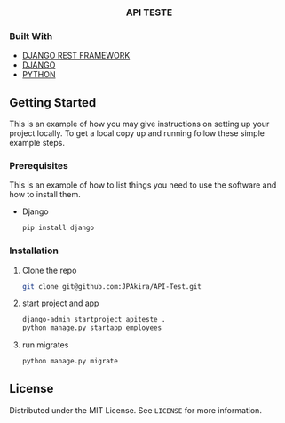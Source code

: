 
  <h3 align="center">API TESTE</h3>

### Built With

* [DJANGO REST FRAMEWORK](https://www.django-rest-framework.org/)
* [DJANGO](https://docs.djangoproject.com/en/4.0/)
* [PYTHON](https://docs.python.org/3/)



<!-- GETTING STARTED -->
## Getting Started

This is an example of how you may give instructions on setting up your project locally.
To get a local copy up and running follow these simple example steps.

### Prerequisites

This is an example of how to list things you need to use the software and how to install them.
* Django
  ```sh
  pip install django

  ```

### Installation

1. Clone the repo
   ```sh
   git clone git@github.com:JPAkira/API-Test.git
   ```
2. start project and app
   ```sh
   django-admin startproject apiteste .
   python manage.py startapp employees
   ```
3. run migrates
   ```sh
   python manage.py migrate
   ```

<!-- LICENSE -->
## License

Distributed under the MIT License. See `LICENSE` for more information.


